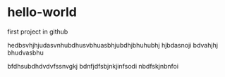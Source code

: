 # hello-world
first project in github

hedbsvhjhjudasvnhubdhusvbhuasbhjubdhjbhuhubhj hjbdasnoji
bdvahjhj
bhudvasbhu


bfdhsubdhdvdvfssnvgkj
bdnfjdfsbjnkjinfsodi
nbdfskjnbnfoi
